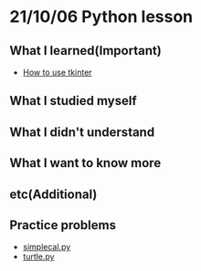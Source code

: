 # 21/10/06 Python lesson

## What I learned(Important)

* [How to use tkinter](tkinter.py)

## What I studied myself

## What I didn't understand

## What I want to know more

## etc(Additional)

## Practice problems

* [simplecal.py](simplecal.py)
* [turtle.py](turtle.py)
